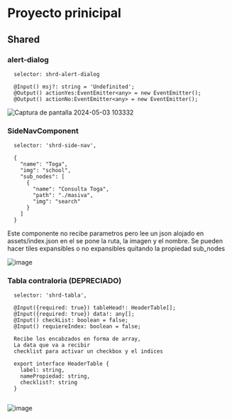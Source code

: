 # Proyecto prinicipal
## Shared
### alert-dialog
```
  selector: shrd-alert-dialog

  @Input() msj?: string = 'Undefinited';
  @Output() actionYes:EventEmitter<any> = new EventEmitter();
  @Output() actionNo:EventEmitter<any> = new EventEmitter();
```

![Captura de pantalla 2024-05-03 103332](https://github.com/miguel-san-martin/pagares-reinscripciones/assets/160758616/b5546f71-6516-41b6-9c54-7b6b5ecff4be)

### SideNavComponent
```
  selector: 'shrd-side-nav',

  {
    "name": "Toga",
    "img": "school",
    "sub_nodes": [
      {
        "name": "Consulta Toga",
        "path": "./masiva",
        "img": "search"
      }
    ]
  }

```
Este componente no recibe parametros pero lee un json alojado en assets/index.json en el se pone la ruta, la imagen y el nombre.
Se pueden hacer tiles expansibles o no expansibles quitando la propiedad sub_nodes

![image](https://github.com/miguel-san-martin/pagares-reinscripciones/assets/160758616/27156eca-0c56-487c-a0f8-f23452b5f89e)


### Tabla contraloria (DEPRECIADO)
```
  selector: 'shrd-tabla',

  @Input({required: true}) tableHead!: HeaderTable[];
  @Input({required: true}) data!: any[];
  @Input() checkList: boolean = false;
  @Input() requiereIndex: boolean = false;

  Recibe los encabzados en forma de array,
  La data que va a recibir
  checklist para activar un checkbox y el indices

  export interface HeaderTable {
    label: string,
    namePropiedad: string,
    checklist?: string
  }


```
![image](https://github.com/miguel-san-martin/pagares-reinscripciones/assets/160758616/3c5e0145-a05c-4643-bf26-8b5e9bcf30c1)



